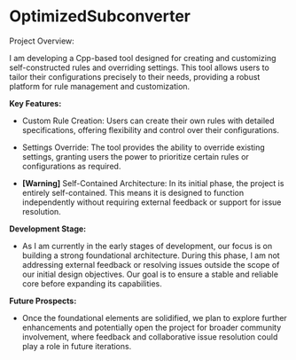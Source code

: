 # OptimizedSubconverter
Project Overview:

I am developing a Cpp-based tool designed for creating and customizing self-constructed rules and overriding settings. This tool allows users to tailor their configurations precisely to their needs, providing a robust platform for rule management and customization.

**Key Features:**

* Custom Rule Creation: Users can create their own rules with detailed specifications, offering flexibility and control over their configurations.

* Settings Override: The tool provides the ability to override existing settings, granting users the power to prioritize certain rules or configurations as required.

* **[Warning]** Self-Contained Architecture: In its initial phase, the project is entirely self-contained. This means it is designed to function independently without requiring external feedback or support for issue resolution.

**Development Stage:**
  
* As I am currently in the early stages of development, our focus is on building a strong foundational architecture. During this phase, I am not addressing external feedback or resolving issues outside the scope of our initial design objectives. Our goal is to ensure a stable and reliable core before expanding its capabilities.

**Future Prospects:**

* Once the foundational elements are solidified, we plan to explore further enhancements and potentially open the project for broader community involvement, where feedback and collaborative issue resolution could play a role in future iterations.
